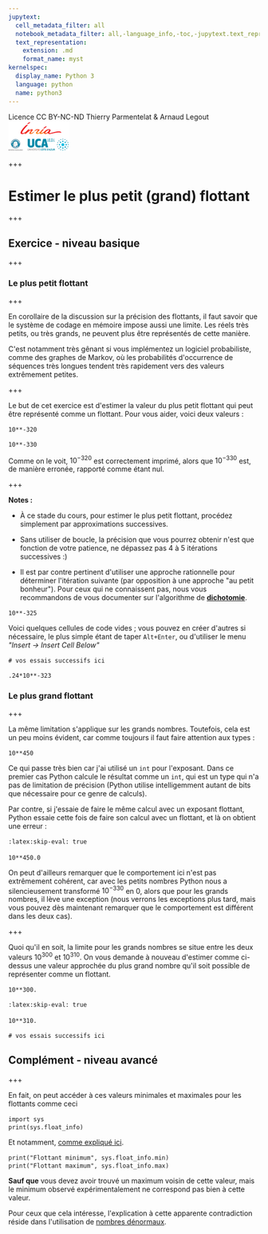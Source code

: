 ```yaml
---
jupytext:
  cell_metadata_filter: all
  notebook_metadata_filter: all,-language_info,-toc,-jupytext.text_representation.jupytext_version,-jupytext.text_representation.format_version
  text_representation:
    extension: .md
    format_name: myst
kernelspec:
  display_name: Python 3
  language: python
  name: python3
---
```


<div class="licence">
<span>Licence CC BY-NC-ND</span>
<span>Thierry Parmentelat &amp; Arnaud Legout</span>
<span><img src="media/both-logos-small-alpha.png" /></span>
</div>

+++

# Estimer le plus petit (grand) flottant

+++

## Exercice - niveau basique

+++

### Le plus petit flottant

+++

En corollaire de la discussion sur la précision des flottants, il faut savoir que le système de codage en mémoire impose aussi une limite. Les réels très petits, ou très grands, ne peuvent plus être représentés de cette manière.

C'est notamment très gênant si vous implémentez un logiciel probabiliste, comme des graphes de Markov, où les probabilités d'occurrence de séquences très longues tendent très rapidement vers des valeurs extrêmement petites.

+++

Le but de cet exercice est d'estimer la valeur du plus petit flottant qui peut être représenté comme un flottant. Pour vous aider, voici deux valeurs :

```{code-cell}
10**-320
```

```{code-cell}
10**-330
```

Comme on le voit, $10^{-320}$ est correctement imprimé, alors que $10^{-330}$ est, de manière erronée, rapporté comme étant nul.

+++

**Notes :**

* À ce stade du cours, pour estimer le plus petit flottant, procédez simplement par approximations successives.

* Sans utiliser de boucle, la précision que vous pourrez obtenir n'est que fonction de votre patience, ne dépassez pas 4 à 5 itérations successives :)

* Il est par contre pertinent d'utiliser une approche rationnelle pour déterminer l'itération suivante (par opposition à une approche "au petit bonheur"). Pour ceux qui ne connaissent pas, nous vous recommandons de vous documenter sur l'algorithme de [**dichotomie**](https://fr.wikipedia.org/wiki/Recherche_dichotomique).

```{code-cell}
10**-325
```

Voici quelques cellules de code vides ; vous pouvez en créer d'autres si nécessaire, le plus simple étant de taper `Alt+Enter`, ou d'utiliser le menu _"Insert -> Insert Cell Below"_

```{code-cell}
# vos essais successifs ici
```

```{code-cell}
.24*10**-323
```

### Le plus grand flottant

+++

La même limitation s'applique sur les grands nombres. Toutefois, cela est un peu moins évident, car comme toujours il faut faire attention aux types :

```{code-cell}
10**450
```

Ce qui passe très bien car j'ai utilisé un `int` pour l'exposant. Dans ce premier cas Python calcule le résultat comme un `int`, qui est un type qui n'a pas de limitation de précision (Python utilise intelligemment autant de bits que nécessaire pour ce genre de calculs).

Par contre, si j'essaie de faire le même calcul avec un exposant flottant, Python essaie cette fois de faire son calcul avec un flottant, et là on obtient une erreur :

```{code-cell}
:latex:skip-eval: true

10**450.0
```

On peut d'ailleurs remarquer que le comportement ici n'est pas extrêmement cohérent, car avec les petits nombres Python nous a silencieusement transformé $10^{-330}$ en $0$, alors que pour les grands nombres, il lève une exception (nous verrons les exceptions plus tard, mais vous pouvez dès maintenant remarquer que le comportement est différent dans les deux cas).

+++

Quoi qu'il en soit, la limite pour les grands nombres se situe entre les deux valeurs $10^{300}$ et $10^{310}$. On vous demande à nouveau d'estimer comme ci-dessus une valeur approchée du plus grand nombre qu'il soit possible de représenter comme un flottant.

```{code-cell}
10**300.
```

```{code-cell}
:latex:skip-eval: true

10**310.
```

```{code-cell}
# vos essais successifs ici
```

## Complément - niveau avancé

+++

En fait, on peut accéder à ces valeurs minimales et maximales pour les flottants comme ceci

```{code-cell}
import sys
print(sys.float_info)
```

Et notamment, [comme expliqué ici](https://docs.python.org/3/library/sys.html#sys.float_info).

```{code-cell}
print("Flottant minimum", sys.float_info.min)
print("Flottant maximum", sys.float_info.max)
```

**Sauf que** vous devez avoir trouvé un maximum voisin de cette valeur, mais le minimum observé expérimentalement ne correspond pas bien à cette valeur.

Pour ceux que cela intéresse, l'explication à cette apparente contradiction réside dans l'utilisation de [nombres dénormaux](http://en.wikipedia.org/wiki/Denormal%5Fnumber).
